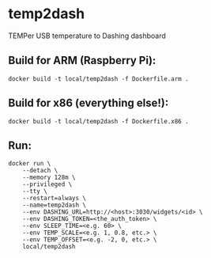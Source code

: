 # temp2dash
TEMPer USB temperature to Dashing dashboard

## Build for ARM (Raspberry Pi):
```
docker build -t local/temp2dash -f Dockerfile.arm .
```

## Build for x86 (everything else!):
```
docker build -t local/temp2dash -f Dockerfile.x86 .
``` 

## Run:
```
docker run \
    --detach \
    --memory 128m \
    --privileged \
    --tty \
    --restart=always \
    --name=temp2dash \
    --env DASHING_URL=http://<host>:3030/widgets/<id> \
    --env DASHING_TOKEN=<the_auth_token> \
    --env SLEEP_TIME=<e.g. 60> \
    --env TEMP_SCALE=<e.g. 1, 0.8, etc.> \
    --env TEMP_OFFSET=<e.g. -2, 0, etc.> \
    local/temp2dash
```
